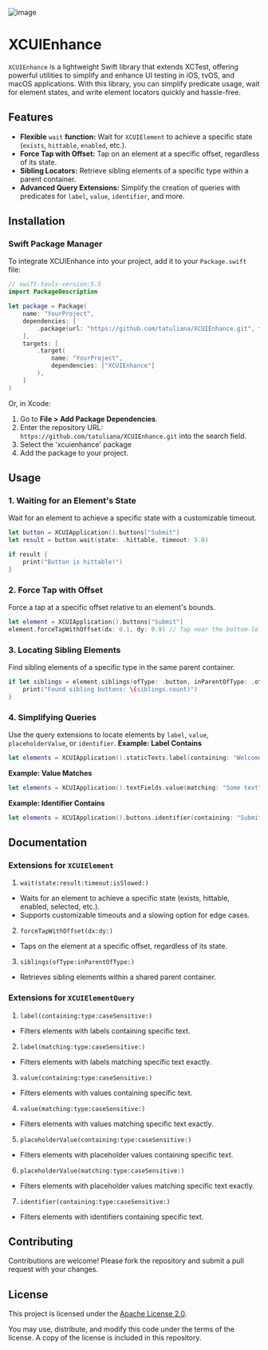 ![image](https://github.com/user-attachments/assets/1fa9601a-e645-4995-b73b-4345faf124be)

# XCUIEnhance

`XCUIEnhance` is a lightweight Swift library that extends XCTest, offering powerful utilities to simplify and enhance UI testing in iOS, tvOS, and macOS applications. With this library, you can simplify predicate usage, wait for element states, and write element locators quickly and hassle-free.

## Features

- **Flexible** `wait` **function:** Wait for `XCUIElement` to achieve a specific state (`exists`, `hittable`, `enabled`, etc.).
- **Force Tap with Offset:** Tap on an element at a specific offset, regardless of its state.
- **Sibling Locators:** Retrieve sibling elements of a specific type within a parent container.
- **Advanced Query Extensions:** Simplify the creation of queries with predicates for `label`, `value`, `identifier`, and more.

## Installation
### Swift Package Manager
To integrate XCUIEnhance into your project, add it to your `Package.swift` file:
```swift
// swift-tools-version:5.5
import PackageDescription

let package = Package(
    name: "YourProject",
    dependencies: [
        .package(url: "https://github.com/tatuliana/XCUIEnhance.git", from: "1.0.0"),
    ],
    targets: [
        .target(
            name: "YourProject",
            dependencies: ["XCUIEnhance"]
        ),
    ]
)
```
Or, in Xcode:

1. Go to **File > Add Package Dependencies**.
2. Enter the repository URL: `https://github.com/tatuliana/XCUIEnhance.git` into the search field.
3. Select the 'xcuienhance' package
4. Add the package to your project.

## Usage
### 1. Waiting for an Element's State
Wait for an element to achieve a specific state with a customizable timeout.
```swift
let button = XCUIApplication().buttons["Submit"]
let result = button.wait(state: .hittable, timeout: 5.0)

if result {
    print("Button is hittable!")
}
```
### 2. Force Tap with Offset
Force a tap at a specific offset relative to an element's bounds.
```swift
let element = XCUIApplication().buttons["Submit"]
element.forceTapWithOffset(dx: 0.1, dy: 0.9) // Tap near the bottom-left corner
```
### 3. Locating Sibling Elements
Find sibling elements of a specific type in the same parent container.
```swift
if let siblings = element.siblings(ofType: .button, inParentOfType: .other) {
    print("Found sibling buttons: \(siblings.count)")
}
```
### 4. Simplifying Queries
Use the query extensions to locate elements by `label`, `value`, `placeholderValue`, or `identifier`.
**Example: Label Contains**
```swift
let elements = XCUIApplication().staticTexts.label(containing: "Welcome", "Login", type: .or)
```
**Example: Value Matches**
```swift
let elements = XCUIApplication().textFields.value(matching: "Some text", caseSensitive: false)
```
**Example: Identifier Contains**
```swift
let elements = XCUIApplication().buttons.identifier(containing: "Submit")
```
## Documentation

### Extensions for `XCUIElement`
1. `wait(state:result:timeout:isSlowed:)`
- Waits for an element to achieve a specific state (exists, hittable, enabled, selected, etc.).
- Supports customizable timeouts and a slowing option for edge cases.
2. `forceTapWithOffset(dx:dy:)`
- Taps on the element at a specific offset, regardless of its state.
3. `siblings(ofType:inParentOfType:)`
- Retrieves sibling elements within a shared parent container.

### Extensions for `XCUIElementQuery`
1. `label(containing:type:caseSensitive:)`
- Filters elements with labels containing specific text.
2. `label(matching:type:caseSensitive:)`
- Filters elements with labels matching specific text exactly.
3. `value(containing:type:caseSensitive:)`
- Filters elements with values containing specific text.
4. `value(matching:type:caseSensitive:)`
- Filters elements with values matching specific text exactly.
5. `placeholderValue(containing:type:caseSensitive:)`
- Filters elements with placeholder values containing specific text.
6. `placeholderValue(matching:type:caseSensitive:)`
- Filters elements with placeholder values matching specific text exactly.
7. `identifier(containing:type:caseSensitive:)`
- Filters elements with identifiers containing specific text.

## Contributing
Contributions are welcome! Please fork the repository and submit a pull request with your changes.

## License
This project is licensed under the [Apache License 2.0](LICENSE).

You may use, distribute, and modify this code under the terms of the license. A copy of the license is included in this repository.
